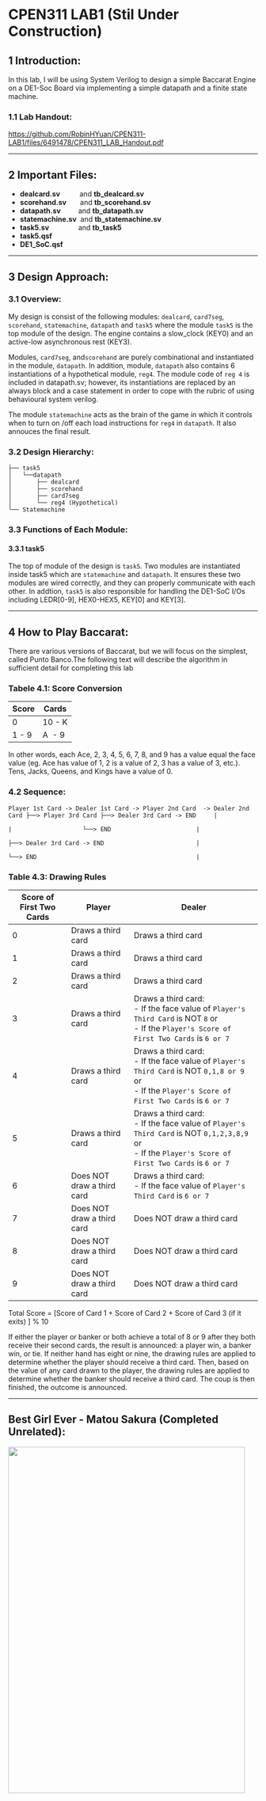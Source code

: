# CPEN311 LAB1 (Stil Under Construction)

## 1 Introduction:
In this lab, I will be using System Verilog to design a simple Baccarat Engine on a DE1-Soc Board via implementing a simple datapath and a finite state machine.

### 1.1 Lab Handout:
https://github.com/RobinHYuan/CPEN311-LAB1/files/6491478/CPEN311_LAB_Handout.pdf

------------

## 2 Important Files:
* **dealcard.sv** &nbsp; &nbsp;  &nbsp;  &nbsp;&nbsp; and **tb_dealcard.sv**
* **scorehand.sv** &nbsp;  &nbsp; &nbsp; and **tb_scorehand.sv**
* **datapath.sv** &nbsp;  &nbsp; &nbsp;  &nbsp; and **tb_datapath.sv**
* **statemachine.sv**&nbsp; and **tb_statemachine.sv**
* **task5.sv** &nbsp; &nbsp; &nbsp; &nbsp; &nbsp; &nbsp;  &nbsp; and **tb_task5**
* **task5.qsf**
* **DE1_SoC.qsf**

------------
## 3 Design Approach:
### 3.1 Overview:


My design is consist of the following modules: `dealcard`, `card7seg`, `scorehand`, `statemachine`, `datapath` and `task5` where the module `task5` is the top module of the design. The engine contains a slow_clock (KEY0) and an active-low asynchronous rest (KEY3).

Modules, `card7seg`, and`scorehand` are purely combinational and instantiated in the module, `datapath`. In addition, module, `datapath` also contains 6 instantiations of a hypothetical module, `reg4`. The module code of `reg 4` is included in datapath.sv; however, its instantiations are replaced by an always block and a case statement in order to cope with the rubric of using behavioural system verilog.

The module `statemachine` acts as the brain of the game in which it controls when to turn on /off each load instructions for `reg4` in `datapath`. It also annouces the final result.

### 3.2 Design Hierarchy:

```
├── task5
│   └──datapath
│       ├── dealcard
│       ├── scorehand
│       ├── card7seg
│       └── reg4 (Hypothetical)
└── Statemachine

```
### 3.3 Functions of Each Module:

#### 3.3.1 task5
The top of module of the design is `task5`. Two modules are instantiated inside task5 which are `statemachine` and `datapath`. It ensures these two modules are wired correctly, and they can properly communicate with each other. In addtion, `task5` is also responsible for handling the DE1-SoC I/Os including LEDR[0-9], HEX0-HEX5, KEY[0] and KEY[3].


------------

## 4 How to Play Baccarat:

There are various versions of Baccarat, but we will focus on the simplest, called Punto Banco.The following text will describe the algorithm in sufficient detail for completing this lab

###  Tabele 4.1: Score Conversion
| Score | Cards | 
| ------------- | ------------- |
| 0 | 10 - K  |
| 1 - 9 | A &nbsp;- 9|

In other words, each Ace, 2, 3, 4, 5, 6, 7, 8, and 9 has a value equal the face value (eg. Ace has value of 1, 2 is a value of 2, 3 has a value of 3, etc.). Tens, Jacks, Queens, and Kings have a value of 0.

### 4.2 Sequence: 
```
Player 1st Card -> Dealer 1st Card -> Player 2nd Card  -> Dealer 2nd Card ├──> Player 3rd Card ├──> Dealer 3rd Card -> END     |
                                                                          |                    └──> END                        |
                                                                          ├──> Dealer 3rd Card -> END                          |
                                                                          └──> END                                             |
```
### Table 4.3: Drawing Rules

| Score of First Two Cards | Player | Dealer |
| ------------- | ------------- |-------------|
| 0 | Draws a third card  |Draws a third card |
| 1 | Draws a third card  |Draws a third card |
| 2 | Draws a third card  |Draws a third card |P
| 3 | Draws a third card  |Draws a third card: <br />- If the face value of `Player's Third Card` is NOT `8` or <br /> - If the `Player's Score of First Two Cards` is `6 or 7`|
| 4 | Draws a third card  |Draws a third card: <br />- If the face value of `Player's Third Card` is NOT `0,1,8 or 9` or<br /> - If the `Player's Score of First Two Cards` is `6 or 7`|
| 5 | Draws a third card  |Draws a third card: <br />- If the face value of `Player's Third Card` is NOT `0,1,2,3,8,9` or<br /> - If the `Player's Score of First Two Cards` is `6 or 7`|
| 6 | Does NOT draw a third card|Draws a third card: <br />- If the face value of `Player's Third Card` is  `6 or 7`|
| 7 | Does NOT draw a third card|Does NOT draw a third card|
| 8 | Does NOT draw a third card|Does NOT draw a third card|
| 9 | Does NOT draw a third card|Does NOT draw a third card|

Total Score = \[Score of Card 1  + Score of Card 2 + Score of Card 3 (if it exits) \]  % 10

If either the player or banker or both achieve a total of 8 or 9 after they both receive their second cards, the result is announced: a player win, a banker win, or tie. If neither hand has eight or nine, the drawing rules are applied to determine whether the player should receive a third card. Then, based on the value of any card drawn to the player, the drawing rules are applied to determine whether the banker should receive a third card. The coup is then finished, the outcome is announced.

------------
## Best Girl Ever - Matou Sakura (Completed Unrelated):
<img src="https://user-images.githubusercontent.com/68177491/118439998-de423880-b69b-11eb-9c48-a081b97f6286.jpg" width="478" height="700"/>
